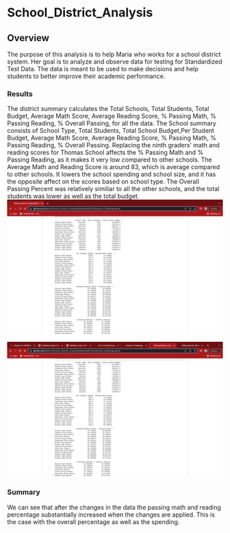 # School_District_Analysis

## Overview 
The purpose of this analysis is to help Maria who works for a school district system. Her goal is to analyze and observe data for testing for Standardized Test Data. The data is meant to be used to make decisions and help students to better improve their academic performance. 

### Results
The district summary calculates the Total Schools,	Total Students,	Total Budget,	Average Math Score,	Average Reading Score,	% Passing Math,	% Passing Reading,	% Overall Passing, for all the data. The School summary consists of School Type, Total Students, Total School Budget,Per Student Budget,  Average Math Score, Average Reading Score,  % Passing Math, % Passing Reading,  % Overall Passing. Replacing the ninth graders’ math and reading scores for Thomas School affects the % Passing Math and % Passing Reading, as it makes it very low compared to other schools. The Average Math and Reading Score is around 83, which is average compared to other schools. It lowers the school spending and school size, and it has the opposite affect on the scores based on school type. The Overall Passing Percent was relatively similiar to all the other schools, and the total students was lower as well as the total budget. 
![Screenshot!](https://github.com/adarisi7/School_District_Analysis/blob/50673c952c1733a91f5c1156c9a168c79a7ea032/Screen%20Shot%202022-01-16%20at%2012.22.26%20PM.png)

![Screenshot!](https://github.com/adarisi7/School_District_Analysis/blob/50673c952c1733a91f5c1156c9a168c79a7ea032/Screen%20Shot%202022-01-16%20at%2012.22.01%20PM.png)


### Summary

We can see that after the changes in the data the passing math and reading percentage substantially increased when the changes are applied. This is the case with the overall percentage as well as the spending. 
